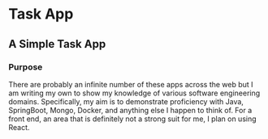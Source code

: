 # Task App
## A Simple Task App

### Purpose
There are probably an infinite number of these apps across the web but I am writing my own to
show my knowledge of various software engineering domains. Specifically, my aim is to
demonstrate proficiency with Java, SpringBoot, Mongo, Docker, and anything else I happen to
think of. For a front end, an area that is definitely not a strong suit for me, I plan on using React.